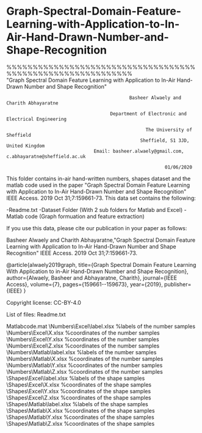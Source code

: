 # Graph-Spectral-Domain-Feature-Learning-with-Application-to-In-Air-Hand-Drawn-Number-and-Shape-Recognition
%%%%%%%%%%%%%%%%%%%%%%%%%%%%%%%%%%%%%%%%%%%%%%%%%%%%%%%%%%%%   
                    "Graph Spectral Domain Feature Learning with Application to In-Air Hand-Drawn Number and Shape Recognition"

                                                 Basheer Alwaely and Charith Abhayaratne

                                          Department of Electronic and Electrical Engineering
       
                                                       The University of Sheffield
                                                     Sheffield, S1 3JD, United Kingdom
                                    Email: basheer.alwaely@gmail.com, c.abhayaratne@sheffield.ac.uk

                                                              01/06/2020

This folder contains in-air hand-written numbers, shapes dataset and the matlab code used in the paper "Graph Spectral Domain Feature Learning with Application to In-Air Hand-Drawn Number and Shape Recognition" IEEE Access. 2019 Oct 31;7:159661-73.
This data set contains the following:

-Readme.txt
-Dataset Folder (With 2 sub folders for Matlab and Excel)
-Matlab code (Graph formuation and feature extraction)

If you use this data, please cite our publication in your paper as follows:

Basheer Alwaely and Charith Abhayaratne,"Graph Spectral Domain Feature Learning with Application to In-Air Hand-Drawn Number and Shape Recognition" IEEE Access. 2019 Oct 31;7:159661-73.

@article{alwaely2019graph,
  title={Graph Spectral Domain Feature Learning With Application to in-Air Hand-Drawn Number and Shape Recognition},
  author={Alwaely, Basheer and Abhayaratne, Charith},
  journal={IEEE Access},
  volume={7},
  pages={159661--159673},
  year={2019},
  publisher={IEEE}
}

Copyright license: CC-BY-4.0

List of files:
Readme.txt

Matlabcode.mat
\Numbers\Excel\label.xlsx   %labels of the number samples 
\Numbers\Excel\X.xlsx  %coordinates of the number samples 
\Numbers\Excel\Y.xlsx  %coordinates of the number samples 
\Numbers\Excel\Z.xlsx  %coordinates of the number samples
\Numbers\Matlab\label.xlsx   %labels of the number samples 
\Numbers\Matlab\X.xlsx  %coordinates of the number samples 
\Numbers\Matlab\Y.xlsx  %coordinates of the number samples 
\Numbers\Matlab\Z.xlsx  %coordinates of the number samples
\Shapes\Excel\label.xlsx   %labels of the shape samples 
\Shapes\Excel\X.xlsx  %coordinates of the shape samples 
\Shapes\Excel\Y.xlsx  %coordinates of the shape samples 
\Shapes\Excel\Z.xlsx  %coordinates of the shape samples
\Shapes\Matlab\label.xlsx   %labels of the shape samples 
\Shapes\Matlab\X.xlsx  %coordinates of the shape samples 
\Shapes\Matlab\Y.xlsx  %coordinates of the shape samples 
\Shapes\Matlab\Z.xlsx  %coordinates of the shape samples
